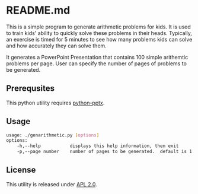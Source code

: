 README.md
=========

This is a simple program to generate arithmetic problems for kids.  It is
used to train kids' ability to quickly solve these problems in their heads.
Typically, an exercise is timed for 5 minutes to see how many problems
kids can solve and how accurately they can solve them.

It generates a PowerPoint Presentation that contains 100 simple arithemtic
problems per page.  User can specify the number of pages of problems to be
generated.

Prerequsites
------------

This python utility requires [python-pptx](https://python-pptx.readthedocs.io/en/latest/).


Usage
-----

```bash
usage: ./genarithmetic.py [options]
options:
    -h,--help           displays this help information, then exit
    -p,--page number    number of pages to be generated.  default is 1
```

License
-------

This utility is released under [APL 2.0](https://www.apache.org/licenses/LICENSE-2.0).
